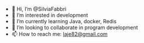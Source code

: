 - 👋 Hi, I’m @SilviaFabbri
- 👀 I’m interested in development
- 🌱 I’m currently learning Java, docker, Redis
- 💞️ I’m looking to collaborate in program development
- 📫 How to reach me: laje82@gmail.com


<!---
SilviaFabbri/SilviaFabbri is a ✨ special ✨ repository because its `README.md` (this file) appears on your GitHub profile.
You can click the Preview link to take a look at your changes.
--->
